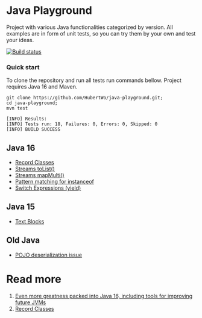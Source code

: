 # Java Playground
Project with various Java functionalities categorized by version. 
All examples are in form of unit tests, so you can try them by your own and test your ideas. 

[![Build status](https://github.com/hubertwo/java-playground/actions/workflows/maven.yml/badge.svg)](https://github.com/HubertWo/java-playground/actions)

### Quick start
To clone the repository and run all tests run commands bellow.
Project requires Java 16 and Maven.
```shell
git clone https://github.com/HubertWo/java-playground.git;
cd java-playground;
mvn test
```
```shell
[INFO] Results:
[INFO] Tests run: 18, Failures: 0, Errors: 0, Skipped: 0
[INFO] BUILD SUCCESS
```

## Java 16 
 - [Record Classes](src/test/java/com/github/hubertwo/playground/java16/record/VehicleTest.java)
 - [Streams toList()](src/test/java/com/github/hubertwo/playground/java16/streams/StreamTest.java)
 - [Streams mapMulti()](src/test/java/com/github/hubertwo/playground/java16/streams/StreamTest.java)
 - [Pattern matching for instanceof](src/test/java/com/github/hubertwo/playground/java16/instance/InstanceOfTest.java)
 - [Switch Expressions (yield)](src/test/java/com/github/hubertwo/playground/java16/swtichexpression/SwitchExpressionTest.java)

## Java 15
 - [Text Blocks](src/test/java/com/github/hubertwo/playground/java15/string/TextBlocksTest.java)
## Old Java
 - [POJO deserialization issue](src/test/java/com/github/hubertwo/playground/javaold/serialization/SerializationTest.java)

# Read more
1. [Even more greatness packed into Java 16, including tools for improving future JVMs](https://blogs.oracle.com/javamagazine/java-champion-more-favorite-java16-features)
2. [Record Classes](https://docs.oracle.com/en/java/javase/16/language/records.html)